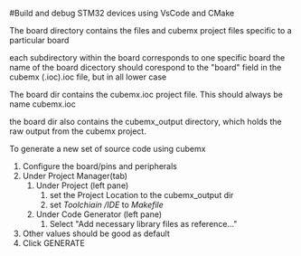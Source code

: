 #Build and debug STM32 devices using VsCode and CMake


The board directory contains the files and cubemx project files specific to a particular board

each subdirectory within the board corresponds to one specific board
the name of the board dicectory should corespond to the "board" field in the cubemx (.ioc).ioc file, but in all lower case

The board dir contains the cubemx.ioc project file. This should always be name cubemx.ioc

the board dir also contains the cubemx_output directory, which holds the raw output from the cubemx project.

To generate a new set of source code using cubemx

 1. Configure the board/pins and peripherals
 2. Under Project Manager(tab) 
    1. Under Project (left pane) 
       1. set the Project Location to the cubemx_output dir
       2. set *Toolchiain /IDE* to *Makefile*
    2. Under Code Generator (left pane)
       1. Select "Add necessary library files as reference..."
 3. Other values should be good as default
 4. Click GENERATE
